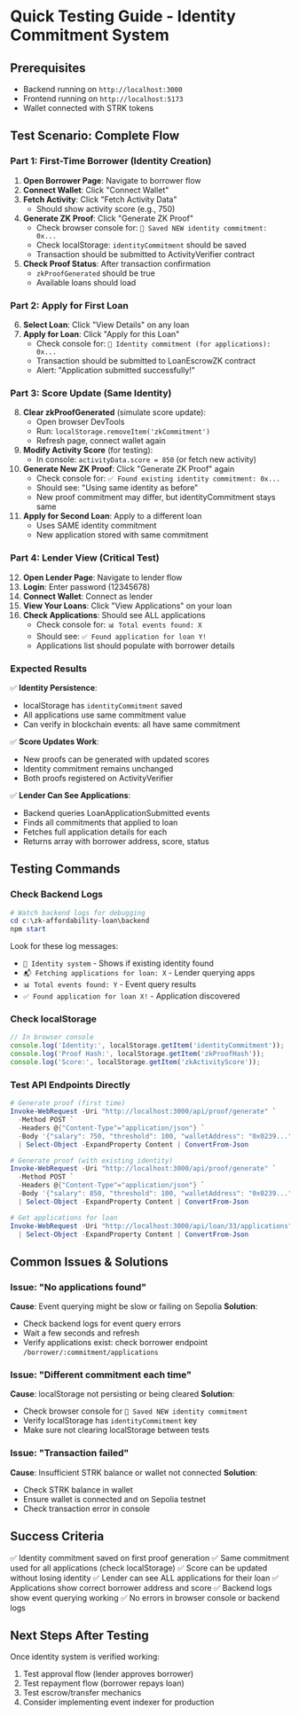 # Quick Testing Guide - Identity Commitment System

## Prerequisites
- Backend running on `http://localhost:3000`
- Frontend running on `http://localhost:5173`
- Wallet connected with STRK tokens

## Test Scenario: Complete Flow

### Part 1: First-Time Borrower (Identity Creation)

1. **Open Borrower Page**: Navigate to borrower flow
2. **Connect Wallet**: Click "Connect Wallet"
3. **Fetch Activity**: Click "Fetch Activity Data"
   - Should show activity score (e.g., 750)
4. **Generate ZK Proof**: Click "Generate ZK Proof"
   - Check browser console for: `💾 Saved NEW identity commitment: 0x...`
   - Check localStorage: `identityCommitment` should be saved
   - Transaction should be submitted to ActivityVerifier contract
5. **Check Proof Status**: After transaction confirmation
   - `zkProofGenerated` should be true
   - Available loans should load

### Part 2: Apply for First Loan

6. **Select Loan**: Click "View Details" on any loan
7. **Apply for Loan**: Click "Apply for this Loan"
   - Check console for: `🎯 Identity commitment (for applications): 0x...`
   - Transaction should be submitted to LoanEscrowZK contract
   - Alert: "Application submitted successfully!"

### Part 3: Score Update (Same Identity)

8. **Clear zkProofGenerated** (simulate score update):
   - Open browser DevTools
   - Run: `localStorage.removeItem('zkCommitment')`
   - Refresh page, connect wallet again
9. **Modify Activity Score** (for testing):
   - In console: `activityData.score = 850` (or fetch new activity)
10. **Generate New ZK Proof**: Click "Generate ZK Proof" again
    - Check console for: `✅ Found existing identity commitment: 0x...`
    - Should see: "Using same identity as before"
    - New proof commitment may differ, but identityCommitment stays same
11. **Apply for Second Loan**: Apply to a different loan
    - Uses SAME identity commitment
    - New application stored with same commitment

### Part 4: Lender View (Critical Test)

12. **Open Lender Page**: Navigate to lender flow
13. **Login**: Enter password (12345678)
14. **Connect Wallet**: Connect as lender
15. **View Your Loans**: Click "View Applications" on your loan
16. **Check Applications**: Should see ALL applications
    - Check console for: `📊 Total events found: X`
    - Should see: `✅ Found application for loan Y!`
    - Applications list should populate with borrower details

### Expected Results

✅ **Identity Persistence**:
- localStorage has `identityCommitment` saved
- All applications use same commitment value
- Can verify in blockchain events: all have same commitment

✅ **Score Updates Work**:
- New proofs can be generated with updated scores
- Identity commitment remains unchanged
- Both proofs registered on ActivityVerifier

✅ **Lender Can See Applications**:
- Backend queries LoanApplicationSubmitted events
- Finds all commitments that applied to loan
- Fetches full application details for each
- Returns array with borrower address, score, status

## Testing Commands

### Check Backend Logs
```powershell
# Watch backend logs for debugging
cd c:\zk-affordability-loan\backend
npm start
```

Look for these log messages:
- `🔐 Identity system` - Shows if existing identity found
- `📬 Fetching applications for loan: X` - Lender querying apps
- `📊 Total events found: Y` - Event query results
- `✅ Found application for loan X!` - Application discovered

### Check localStorage
```javascript
// In browser console
console.log('Identity:', localStorage.getItem('identityCommitment'));
console.log('Proof Hash:', localStorage.getItem('zkProofHash'));
console.log('Score:', localStorage.getItem('zkActivityScore'));
```

### Test API Endpoints Directly

```powershell
# Generate proof (first time)
Invoke-WebRequest -Uri "http://localhost:3000/api/proof/generate" `
  -Method POST `
  -Headers @{"Content-Type"="application/json"} `
  -Body '{"salary": 750, "threshold": 100, "walletAddress": "0x0239..."}' `
  | Select-Object -ExpandProperty Content | ConvertFrom-Json

# Generate proof (with existing identity)
Invoke-WebRequest -Uri "http://localhost:3000/api/proof/generate" `
  -Method POST `
  -Headers @{"Content-Type"="application/json"} `
  -Body '{"salary": 850, "threshold": 100, "walletAddress": "0x0239...", "identityCommitment": "0x5b5a..."}' `
  | Select-Object -ExpandProperty Content | ConvertFrom-Json

# Get applications for loan
Invoke-WebRequest -Uri "http://localhost:3000/api/loan/33/applications" `
  | Select-Object -ExpandProperty Content | ConvertFrom-Json
```

## Common Issues & Solutions

### Issue: "No applications found"
**Cause**: Event querying might be slow or failing on Sepolia
**Solution**: 
- Check backend logs for event query errors
- Wait a few seconds and refresh
- Verify applications exist: check borrower endpoint `/borrower/:commitment/applications`

### Issue: "Different commitment each time"
**Cause**: localStorage not persisting or being cleared
**Solution**:
- Check browser console for `💾 Saved NEW identity commitment`
- Verify localStorage has `identityCommitment` key
- Make sure not clearing localStorage between tests

### Issue: "Transaction failed"
**Cause**: Insufficient STRK balance or wallet not connected
**Solution**:
- Check STRK balance in wallet
- Ensure wallet is connected and on Sepolia testnet
- Check transaction error in console

## Success Criteria

✅ Identity commitment saved on first proof generation
✅ Same commitment used for all applications (check localStorage)
✅ Score can be updated without losing identity
✅ Lender can see ALL applications for their loan
✅ Applications show correct borrower address and score
✅ Backend logs show event querying working
✅ No errors in browser console or backend logs

## Next Steps After Testing

Once identity system is verified working:
1. Test approval flow (lender approves borrower)
2. Test repayment flow (borrower repays loan)
3. Test escrow/transfer mechanics
4. Consider implementing event indexer for production
